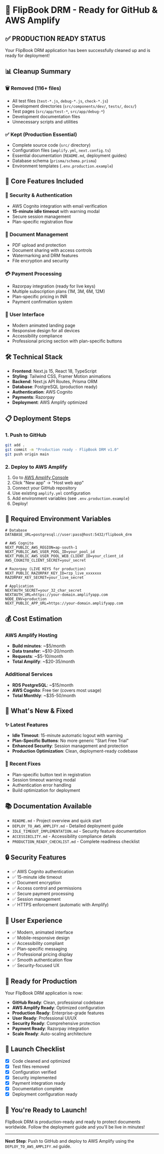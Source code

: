 # 🚀 FlipBook DRM - Ready for GitHub & AWS Amplify

## ✅ **PRODUCTION READY STATUS**

Your FlipBook DRM application has been successfully cleaned up and is ready for deployment!

## 📊 **Cleanup Summary**

### 🗑️ **Removed (116+ files)**
- All test files (`test-*.js`, `debug-*.js`, `check-*.js`)
- Development directories (`src/components/dev/`, `tests/`, `docs/`)
- Test pages (`src/app/test-*`, `src/app/debug-*`)
- Development documentation files
- Unnecessary scripts and utilities

### ✅ **Kept (Production Essential)**
- Complete source code (`src/` directory)
- Configuration files (`amplify.yml`, `next.config.ts`)
- Essential documentation (`README.md`, deployment guides)
- Database schema (`prisma/schema.prisma`)
- Environment templates (`.env.production.example`)

## 🎯 **Core Features Included**

### 🔐 **Security & Authentication**
- AWS Cognito integration with email verification
- **15-minute idle timeout** with warning modal
- Secure session management
- Plan-specific registration flow

### 📄 **Document Management**
- PDF upload and protection
- Document sharing with access controls
- Watermarking and DRM features
- File encryption and security

### 💳 **Payment Processing**
- Razorpay integration (ready for live keys)
- Multiple subscription plans (1M, 3M, 6M, 12M)
- Plan-specific pricing in INR
- Payment confirmation system

### 🎨 **User Interface**
- Modern animated landing page
- Responsive design for all devices
- Accessibility compliance
- Professional pricing section with plan-specific buttons

## 🛠️ **Technical Stack**

- **Frontend**: Next.js 15, React 18, TypeScript
- **Styling**: Tailwind CSS, Framer Motion animations
- **Backend**: Next.js API Routes, Prisma ORM
- **Database**: PostgreSQL (production ready)
- **Authentication**: AWS Cognito
- **Payments**: Razorpay
- **Deployment**: AWS Amplify optimized

## 📋 **Deployment Steps**

### 1. **Push to GitHub**
```bash
git add .
git commit -m "Production ready - FlipBook DRM v1.0"
git push origin main
```

### 2. **Deploy to AWS Amplify**
1. Go to [AWS Amplify Console](https://console.aws.amazon.com/amplify/)
2. Click "New app" → "Host web app"
3. Connect your GitHub repository
4. Use existing `amplify.yml` configuration
5. Add environment variables (see `.env.production.example`)
6. Deploy!

## 🔧 **Required Environment Variables**

```env
# Database
DATABASE_URL=postgresql://user:pass@host:5432/flipbook_drm

# AWS Cognito
NEXT_PUBLIC_AWS_REGION=ap-south-1
NEXT_PUBLIC_AWS_USER_POOL_ID=your_pool_id
NEXT_PUBLIC_AWS_USER_POOL_WEB_CLIENT_ID=your_client_id
AWS_COGNITO_CLIENT_SECRET=your_secret

# Razorpay (LIVE KEYS for production)
NEXT_PUBLIC_RAZORPAY_KEY_ID=rzp_live_xxxxxxx
RAZORPAY_KEY_SECRET=your_live_secret

# Application
NEXTAUTH_SECRET=your_32_char_secret
NEXTAUTH_URL=https://your-domain.amplifyapp.com
NODE_ENV=production
NEXT_PUBLIC_APP_URL=https://your-domain.amplifyapp.com
```

## 💰 **Cost Estimation**

### AWS Amplify Hosting
- **Build minutes**: ~$5/month
- **Data transfer**: ~$10-20/month
- **Requests**: ~$5-10/month
- **Total Amplify**: ~$20-35/month

### Additional Services
- **RDS PostgreSQL**: ~$15/month
- **AWS Cognito**: Free tier (covers most usage)
- **Total Monthly**: ~$35-50/month

## 🎉 **What's New & Fixed**

### ✨ **Latest Features**
- **Idle Timeout**: 15-minute automatic logout with warning
- **Plan-Specific Buttons**: No more generic "Start Free Trial"
- **Enhanced Security**: Session management and protection
- **Production Optimization**: Clean, deployment-ready codebase

### 🔧 **Recent Fixes**
- Plan-specific button text in registration
- Session timeout warning modal
- Authentication error handling
- Build optimization for deployment

## 📚 **Documentation Available**

- `README.md` - Project overview and quick start
- `DEPLOY_TO_AWS_AMPLIFY.md` - Detailed deployment guide
- `IDLE_TIMEOUT_IMPLEMENTATION.md` - Security feature documentation
- `ACCESSIBILITY.md` - Accessibility compliance details
- `PRODUCTION_READY_CHECKLIST.md` - Complete readiness checklist

## 🔒 **Security Features**

- ✅ AWS Cognito authentication
- ✅ 15-minute idle timeout
- ✅ Document encryption
- ✅ Access control and permissions
- ✅ Secure payment processing
- ✅ Session management
- ✅ HTTPS enforcement (automatic with Amplify)

## 📱 **User Experience**

- ✅ Modern, animated interface
- ✅ Mobile-responsive design
- ✅ Accessibility compliant
- ✅ Plan-specific messaging
- ✅ Professional pricing display
- ✅ Smooth authentication flow
- ✅ Security-focused UX

## 🎯 **Ready for Production**

Your FlipBook DRM application is now:

- **GitHub Ready**: Clean, professional codebase
- **AWS Amplify Ready**: Optimized configuration
- **Production Ready**: Enterprise-grade features
- **User Ready**: Professional UI/UX
- **Security Ready**: Comprehensive protection
- **Payment Ready**: Razorpay integration
- **Scale Ready**: Auto-scaling architecture

## 🚀 **Launch Checklist**

- [x] Code cleaned and optimized
- [x] Test files removed
- [x] Configuration verified
- [x] Security implemented
- [x] Payment integration ready
- [x] Documentation complete
- [x] Deployment configuration ready

## 🎊 **You're Ready to Launch!**

FlipBook DRM is production-ready and ready to protect documents worldwide. Follow the deployment guide and you'll be live in minutes!

---

**Next Step**: Push to GitHub and deploy to AWS Amplify using the `DEPLOY_TO_AWS_AMPLIFY.md` guide.